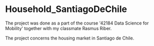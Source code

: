 # Household_SantiagoDeChile
The project was done as a part of the course '42184 Data Science for Mobility' together with my classmate Rasmus Riber.

The project concerns the housing market in Santiago de Chile.
